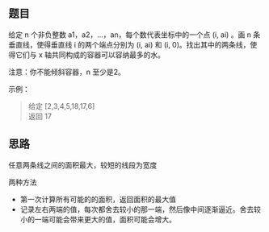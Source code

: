 ## 题目

给定 n 个非负整数 a1，a2，...，an，每个数代表坐标中的一个点 (i, ai) 。画 n 条垂直线，使得垂直线 i 的两个端点分别为 (i, ai) 和 (i, 0)。找出其中的两条线，使得它们与 x 轴共同构成的容器可以容纳最多的水。

注意：你不能倾斜容器，n 至少是2。

示例：

> 给定 [2,3,4,5,18,17,6]  
返回 17

## 思路

任意两条线之间的面积最大，较短的线段为宽度

两种方法
- 第一次计算所有可能的的面积，返回面积的最大值
- 记录左右两端的值，每次都舍去较小的那一端，然后像中间逐渐逼近。舍去较小的一端可能会带来更大的值，面积可能会增大。